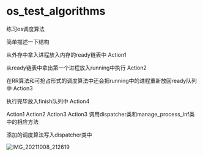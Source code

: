 # os_test_algorithms
练习os调度算法

简单描述一下结构

从外存中拿入进程放入内存的ready链表中        Action1 

从ready链表中拿出第一个进程放入running中执行  Action2

在RR算法和可抢占形式的调度算法中还会把running中的进程重新放回ready队列中 Action3

执行完毕放入finish队列中 Action4

Action1 Action2 Action3 Action3 调用dispatcher类和manage_process_inf类中的相应方法

添加的调度算法写入dispatcher类中







![IMG_20211008_212619](https://user-images.githubusercontent.com/71285704/136651843-92798b55-bb99-40ff-b236-7eea91e91aad.jpg)
